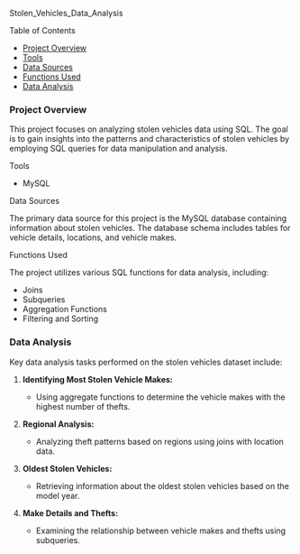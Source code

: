 Stolen_Vehicles_Data_Analysis

Table of Contents

- [Project Overview](#project-overview)
- [Tools](#tools)
- [Data Sources](#data-sources)
- [Functions Used](#functions-used)
- [Data Analysis](#data-analysis)
  
### Project Overview

This project focuses on analyzing stolen vehicles data using SQL. The goal is to gain insights into the patterns and characteristics of stolen vehicles by employing SQL queries for data manipulation and analysis.

Tools
- MySQL

  
Data Sources

The primary data source for this project is the MySQL database containing information about stolen vehicles. The database schema includes tables for vehicle details, locations, and vehicle makes.

Functions Used

The project utilizes various SQL functions for data analysis, including:

- Joins
- Subqueries
- Aggregation Functions
- Filtering and Sorting

### Data Analysis

Key data analysis tasks performed on the stolen vehicles dataset include:

1. **Identifying Most Stolen Vehicle Makes:**
   - Using aggregate functions to determine the vehicle makes with the highest number of thefts.

2. **Regional Analysis:**
   - Analyzing theft patterns based on regions using joins with location data.

3. **Oldest Stolen Vehicles:**
   - Retrieving information about the oldest stolen vehicles based on the model year.

4. **Make Details and Thefts:**
   - Examining the relationship between vehicle makes and thefts using subqueries.



